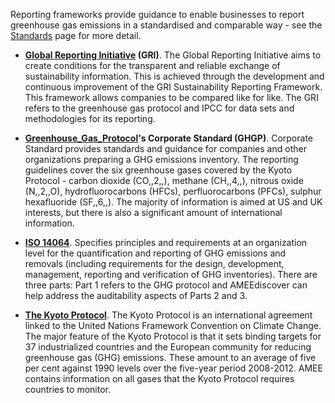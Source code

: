 Reporting frameworks provide guidance to enable businesses to report
greenhouse gas emissions in a standardised and comparable way - see the
[Standards](Standards) page for more detail.

  - **[Global Reporting Initiative](Global_Reporting_Initiative)
    (GRI)**. The Global Reporting Initiative aims to create conditions
    for the transparent and reliable exchange of sustainability
    information. This is achieved through the development and continuous
    improvement of the GRI Sustainability Reporting Framework. This
    framework allows companies to be compared like for like. The GRI
    refers to the greenhouse gas protocol and IPCC for data sets and
    methodologies for its reporting.

<!-- end list -->

  - **[Greenhouse\_Gas\_Protocol](Greenhouse_Gas_Protocol)'s Corporate
    Standard (GHGP)**. Corporate Standard provides standards and
    guidance for companies and other organizations preparing a GHG
    emissions inventory. The reporting guidelines cover the six
    greenhouse gases covered by the Kyoto Protocol - carbon dioxide
    (CO,,2,,), methane (CH,,4,,), nitrous oxide (N,,2,,O),
    hydrofluorocarbons (HFCs), perfluorocarbons (PFCs), sulphur
    hexafluoride (SF,,6,,). The majority of information is aimed at US
    and UK interests, but there is also a significant amount of
    international information.

<!-- end list -->

  - **[ISO 14064](http://www.iso.org/iso/iso_catalogue/catalogue_tc/catalogue_detail.htm?csnumber=38381)**.
    Specifies principles and requirements at an organization level for
    the quantification and reporting of GHG emissions and removals
    (including requirements for the design, development, management,
    reporting and verification of GHG inventories). There are three
    parts: Part 1 refers to the GHG protocol and AMEEdiscover can help
    address the auditability aspects of Parts 2 and 3.

<!-- end list -->

  - **[The Kyoto
    Protocol](http://unfccc.int/kyoto_protocol/items/2830.php)**. The
    Kyoto Protocol is an international agreement linked to the United
    Nations Framework Convention on Climate Change. The major feature of
    the Kyoto Protocol is that it sets binding targets for 37
    industrialized countries and the European community for reducing
    greenhouse gas (GHG) emissions. These amount to an average of five
    per cent against 1990 levels over the five-year period 2008-2012.
    AMEE contains information on all gases that the Kyoto Protocol
    requires countries to monitor.
